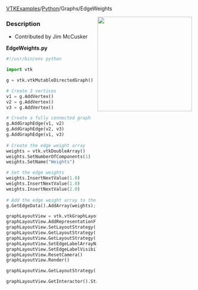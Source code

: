 [VTKExamples](/index/)/[Python](/Python)/Graphs/EdgeWeights

<img align="right" src="https://github.com/lorensen/VTKExamples/blob/gh-pages/Testing/Baseline/Graphs/TestEdgeWeights.png?raw=true" width="256" />

### Description
[]([File:VTK_Examples_Python_Graphs_EdgeWeights.png])

* Contributed by Jim McCusker

**EdgeWeights.py**
```python
#!/usr/bin/env python

import vtk

g = vtk.vtkMutableDirectedGraph()

# Create 3 vertices
v1 = g.AddVertex()
v2 = g.AddVertex()
v3 = g.AddVertex()

# Create a fully connected graph
g.AddGraphEdge(v1, v2)
g.AddGraphEdge(v2, v3)
g.AddGraphEdge(v1, v3)
 
# Create the edge weight array
weights = vtk.vtkDoubleArray()
weights.SetNumberOfComponents(1)
weights.SetName("Weights")

# Set the edge weights
weights.InsertNextValue(1.0)
weights.InsertNextValue(1.0)
weights.InsertNextValue(2.0)
 
# Add the edge weight array to the graph
g.GetEdgeData().AddArray(weights);

graphLayoutView = vtk.vtkGraphLayoutView()
graphLayoutView.AddRepresentationFromInput(g)
graphLayoutView.SetLayoutStrategy("Simple 2D")
graphLayoutView.GetLayoutStrategy().SetEdgeWeightField("Weights")
graphLayoutView.GetLayoutStrategy().SetWeightEdges(1)
graphLayoutView.SetEdgeLabelArrayName("Weights")
graphLayoutView.SetEdgeLabelVisibility(1)
graphLayoutView.ResetCamera()
graphLayoutView.Render()

graphLayoutView.GetLayoutStrategy().SetRandomSeed(0)

graphLayoutView.GetInteractor().Start()
```
